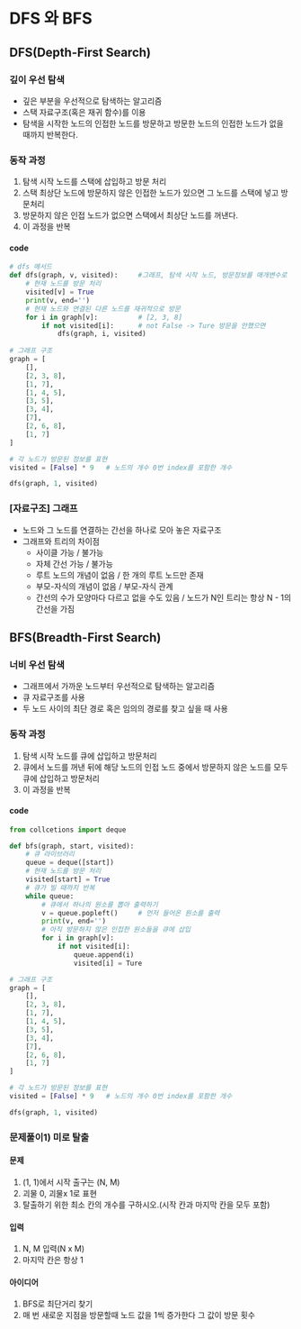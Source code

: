 # DFS 와 BFS

## DFS(Depth-First Search)

### 깊이 우선 탐색

- 깊은 부분을 우선적으로 탐색하는 알고리즘
- 스택 자료구조(혹은 재귀 함수)를 이용
- 탐색을 시작한 노드의 인접한 노드를 방문하고 방문한 노드의 인접한 노드가 없을 때까지 반복한다.

### 동작 과정

1. 탐색 시작 노드를 스택에 삽입하고 방문 처리
2. 스택 최상단 노드에 방문하지 않은 인접한 노드가 있으면 그 노드를 스택에 넣고 방문처리
3. 방문하지 않은 인접 노드가 없으면 스택에서 최상단 노드를 꺼낸다.
4. 이 과정을 반복

#### code

```python	
# dfs 메서드
def dfs(graph, v, visited):		#그래프, 탐색 시작 노드, 방문정보를 매개변수로 넣어줌
    # 현재 노드를 방문 처리
    visited[v] = True
    print(v, end='')
    # 현재 노드와 연결된 다른 노드를 재귀적으로 방문
    for i in graph[v]:			# [2, 3, 8]
        if not visited[i]:		# not False -> Ture 방문을 안했으면
            dfs(graph, i, visited)
            
# 그래프 구조
graph = [
    [],
    [2, 3, 8],
    [1, 7],
    [1, 4, 5],
    [3, 5],
    [3, 4],
    [7],
    [2, 6, 8],
    [1, 7]
]

# 각 노드가 방문된 정보를 표현
visited = [False] * 9	# 노드의 개수 0번 index를 포함한 개수

dfs(graph, 1, visited)
```

### [자료구조] 그래프

- 노드와 그 노드를 연결하는 간선을 하나로 모아 놓은 자료구조
- 그래프와 트리의 차이점
  - 사이클 가능 / 불가능
  - 자체 간선 가능 / 불가능
  - 루트 노드의 개념이 없음 / 한 개의 루트 노드만 존재
  - 부모-자식의 개념이 없음 / 부모-자식 관계
  - 간선의 수가 모양마다 다르고 없을 수도 있음 / 노드가 N인 트리는 항상 N - 1의 간선을 가짐

## BFS(Breadth-First Search)

### 너비 우선 탐색

- 그래프에서 가까운 노드부터 우선적으로 탐색하는 알고리즘
- 큐 자료구조를 사용
- 두 노드 사이의 최단 경로 혹은 임의의 경로를 찾고 싶을 때 사용

### 동작 과정

1. 탐색 시작 노드를 큐에 삽입하고 방문처리
2. 큐에서 노드를 꺼낸 뒤에 해당 노드의 인접 노드 중에서 방문하지 않은 노드를 모두 큐에 삽입하고 방문처리
3. 이 과정을 반복

####  code 

```python
from collcetions import deque

def bfs(graph, start, visited):
    # 큐 라이브러리
    queue = deque([start])
    # 현재 노드를 방문 처리
    visited[start] = True
    # 큐가 빌 때까지 반복
    while queue:
        # 큐에서 하나의 원소를 뽑아 출력하기
        v = queue.popleft()		# 먼저 들어온 원소를 출력
        print(v, end='')
        # 아직 방문하지 않은 인접한 원소들을 큐에 삽입
        for i in graph[v]:
            if not visited[i]:
                queue.append(i)
                visited[i] = Ture

# 그래프 구조
graph = [
    [],
    [2, 3, 8],
    [1, 7],
    [1, 4, 5],
    [3, 5],
    [3, 4],
    [7],
    [2, 6, 8],
    [1, 7]
]

# 각 노드가 방문된 정보를 표현
visited = [False] * 9	# 노드의 개수 0번 index를 포함한 개수

dfs(graph, 1, visited)
```

### 문제풀이1) 미로 탈출

#### 문제

1. (1, 1)에서 시작 출구는 (N, M)
2. 괴물 0, 괴물x 1로 표현
3. 탈출하기 위한 최소 칸의 개수를 구하시오.(시작 칸과 마지막 칸을 모두 포함)

#### 입력

1. N, M 입력(N x M)
2. 마지막 칸은 항상 1

#### 아이디어

1. BFS로 최단거리 찾기
2. 매 번 새로운 지점을 방문할때 노드 값을 1씩 증가한다 그 값이 방문 횟수
